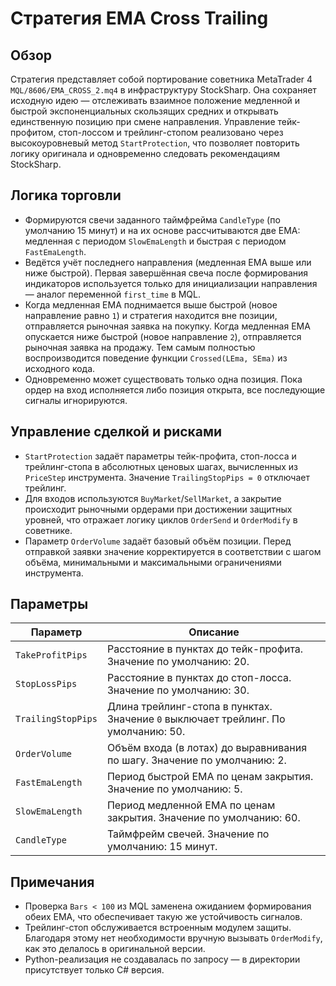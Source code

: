 # Стратегия EMA Cross Trailing

## Обзор
Стратегия представляет собой портирование советника MetaTrader 4 `MQL/8606/EMA_CROSS_2.mq4` в инфраструктуру StockSharp. Она сохраняет исходную идею — отслеживать взаимное положение медленной и быстрой экспоненциальных скользящих средних и открывать единственную позицию при смене направления. Управление тейк-профитом, стоп-лоссом и трейлинг-стопом реализовано через высокоуровневый метод `StartProtection`, что позволяет повторить логику оригинала и одновременно следовать рекомендациям StockSharp.

## Логика торговли
- Формируются свечи заданного таймфрейма `CandleType` (по умолчанию 15 минут) и на их основе рассчитываются две EMA: медленная с периодом `SlowEmaLength` и быстрая с периодом `FastEmaLength`.
- Ведётся учёт последнего направления (медленная EMA выше или ниже быстрой). Первая завершённая свеча после формирования индикаторов используется только для инициализации направления — аналог переменной `first_time` в MQL.
- Когда медленная EMA поднимается выше быстрой (новое направление равно `1`) и стратегия находится вне позиции, отправляется рыночная заявка на покупку. Когда медленная EMA опускается ниже быстрой (новое направление `2`), отправляется рыночная заявка на продажу. Тем самым полностью воспроизводится поведение функции `Crossed(LEma, SEma)` из исходного кода.
- Одновременно может существовать только одна позиция. Пока ордер на вход исполняется либо позиция открыта, все последующие сигналы игнорируются.

## Управление сделкой и рисками
- `StartProtection` задаёт параметры тейк-профита, стоп-лосса и трейлинг-стопа в абсолютных ценовых шагах, вычисленных из `PriceStep` инструмента. Значение `TrailingStopPips = 0` отключает трейлинг.
- Для входов используются `BuyMarket`/`SellMarket`, а закрытие происходит рыночными ордерами при достижении защитных уровней, что отражает логику циклов `OrderSend` и `OrderModify` в советнике.
- Параметр `OrderVolume` задаёт базовый объём позиции. Перед отправкой заявки значение корректируется в соответствии с шагом объёма, минимальными и максимальными ограничениями инструмента.

## Параметры
| Параметр | Описание |
|----------|----------|
| `TakeProfitPips` | Расстояние в пунктах до тейк-профита. Значение по умолчанию: 20. |
| `StopLossPips` | Расстояние в пунктах до стоп-лосса. Значение по умолчанию: 30. |
| `TrailingStopPips` | Длина трейлинг-стопа в пунктах. Значение `0` выключает трейлинг. По умолчанию: 50. |
| `OrderVolume` | Объём входа (в лотах) до выравнивания по шагу. Значение по умолчанию: 2. |
| `FastEmaLength` | Период быстрой EMA по ценам закрытия. Значение по умолчанию: 5. |
| `SlowEmaLength` | Период медленной EMA по ценам закрытия. Значение по умолчанию: 60. |
| `CandleType` | Таймфрейм свечей. Значение по умолчанию: 15 минут. |

## Примечания
- Проверка `Bars < 100` из MQL заменена ожиданием формирования обеих EMA, что обеспечивает такую же устойчивость сигналов.
- Трейлинг-стоп обслуживается встроенным модулем защиты. Благодаря этому нет необходимости вручную вызывать `OrderModify`, как это делалось в оригинальной версии.
- Python-реализация не создавалась по запросу — в директории присутствует только C# версия.
